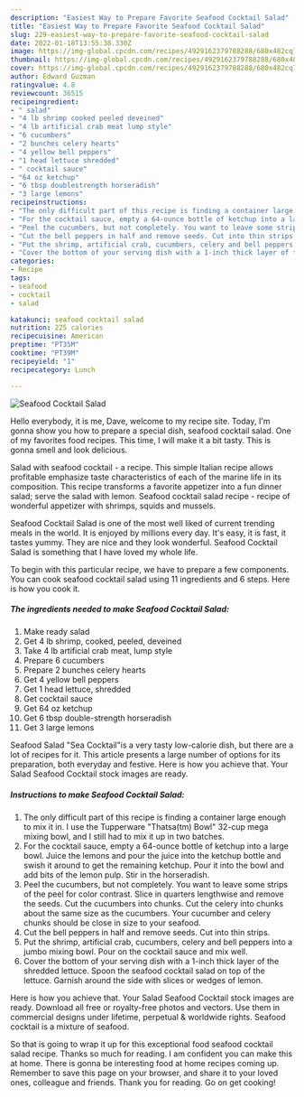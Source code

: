 ```yaml
---
description: "Easiest Way to Prepare Favorite Seafood Cocktail Salad"
title: "Easiest Way to Prepare Favorite Seafood Cocktail Salad"
slug: 229-easiest-way-to-prepare-favorite-seafood-cocktail-salad
date: 2022-01-18T13:55:38.330Z
image: https://img-global.cpcdn.com/recipes/4929162379788288/680x482cq70/seafood-cocktail-salad-recipe-main-photo.jpg
thumbnail: https://img-global.cpcdn.com/recipes/4929162379788288/680x482cq70/seafood-cocktail-salad-recipe-main-photo.jpg
cover: https://img-global.cpcdn.com/recipes/4929162379788288/680x482cq70/seafood-cocktail-salad-recipe-main-photo.jpg
author: Edward Guzman
ratingvalue: 4.8
reviewcount: 36515
recipeingredient:
- " salad"
- "4 lb shrimp cooked peeled deveined"
- "4 lb artificial crab meat lump style"
- "6 cucumbers"
- "2 bunches celery hearts"
- "4 yellow bell peppers"
- "1 head lettuce shredded"
- " cocktail sauce"
- "64 oz ketchup"
- "6 tbsp doublestrength horseradish"
- "3 large lemons"
recipeinstructions:
- "The only difficult part of this recipe is finding a container large enough to mix it in. I use the Tupperware &#34;Thatsa(tm) Bowl&#34; 32-cup mega mixing bowl, and I still had to mix it up in two batches."
- "For the cocktail sauce, empty a 64-ounce bottle of ketchup into a large bowl. Juice the lemons and pour the juice into the ketchup bottle and swish it around to get the remaining ketchup. Pour it into the bowl and add bits of the lemon pulp. Stir in the horseradish."
- "Peel the cucumbers, but not completely. You want to leave some strips of the peel for color contrast. Slice in quarters lengthwise and remove the seeds. Cut the cucumbers into chunks. Cut the celery into chunks about the same size as the cucumbers. Your cucumber and celery chunks should be close in size to your seafood."
- "Cut the bell peppers in half and remove seeds. Cut into thin strips."
- "Put the shrimp, artificial crab, cucumbers, celery and bell peppers into a jumbo mixing bowl. Pour on the cocktail sauce and mix well."
- "Cover the bottom of your serving dish with a 1-inch thick layer of the shredded lettuce. Spoon the seafood cocktail salad on top of the lettuce. Garnish around the side with slices or wedges of lemon."
categories:
- Recipe
tags:
- seafood
- cocktail
- salad

katakunci: seafood cocktail salad 
nutrition: 225 calories
recipecuisine: American
preptime: "PT35M"
cooktime: "PT39M"
recipeyield: "1"
recipecategory: Lunch

---
```



![Seafood Cocktail Salad](https://img-global.cpcdn.com/recipes/4929162379788288/680x482cq70/seafood-cocktail-salad-recipe-main-photo.jpg)

Hello everybody, it is me, Dave, welcome to my recipe site. Today, I'm gonna show you how to prepare a special dish, seafood cocktail salad. One of my favorites food recipes. This time, I will make it a bit tasty. This is gonna smell and look delicious.

Salad with seafood cocktail - a recipe. This simple Italian recipe allows profitable emphasize taste characteristics of each of the marine life in its composition. This recipe transforms a favorite appetizer into a fun dinner salad; serve the salad with lemon. Seafood cocktail salad recipe - recipe of wonderful appetizer with shrimps, squids and mussels.

Seafood Cocktail Salad is one of the most well liked of current trending meals in the world. It is enjoyed by millions every day. It's easy, it is fast, it tastes yummy. They are nice and they look wonderful. Seafood Cocktail Salad is something that I have loved my whole life.


To begin with this particular recipe, we have to prepare a few components. You can cook seafood cocktail salad using 11 ingredients and 6 steps. Here is how you cook it.

<!--inarticleads1-->

##### The ingredients needed to make Seafood Cocktail Salad:

1. Make ready  salad
1. Get 4 lb shrimp, cooked, peeled, deveined
1. Take 4 lb artificial crab meat, lump style
1. Prepare 6 cucumbers
1. Prepare 2 bunches celery hearts
1. Get 4 yellow bell peppers
1. Get 1 head lettuce, shredded
1. Get  cocktail sauce
1. Get 64 oz ketchup
1. Get 6 tbsp double-strength horseradish
1. Get 3 large lemons


Seafood Salad &#34;Sea Cocktail&#34;is a very tasty low-calorie dish, but there are a lot of recipes for it. This article presents a large number of options for its preparation, both everyday and festive. Here is how you achieve that. Your Salad Seafood Cocktail stock images are ready. 

<!--inarticleads2-->

##### Instructions to make Seafood Cocktail Salad:

1. The only difficult part of this recipe is finding a container large enough to mix it in. I use the Tupperware &#34;Thatsa(tm) Bowl&#34; 32-cup mega mixing bowl, and I still had to mix it up in two batches.
1. For the cocktail sauce, empty a 64-ounce bottle of ketchup into a large bowl. Juice the lemons and pour the juice into the ketchup bottle and swish it around to get the remaining ketchup. Pour it into the bowl and add bits of the lemon pulp. Stir in the horseradish.
1. Peel the cucumbers, but not completely. You want to leave some strips of the peel for color contrast. Slice in quarters lengthwise and remove the seeds. Cut the cucumbers into chunks. Cut the celery into chunks about the same size as the cucumbers. Your cucumber and celery chunks should be close in size to your seafood.
1. Cut the bell peppers in half and remove seeds. Cut into thin strips.
1. Put the shrimp, artificial crab, cucumbers, celery and bell peppers into a jumbo mixing bowl. Pour on the cocktail sauce and mix well.
1. Cover the bottom of your serving dish with a 1-inch thick layer of the shredded lettuce. Spoon the seafood cocktail salad on top of the lettuce. Garnish around the side with slices or wedges of lemon.


Here is how you achieve that. Your Salad Seafood Cocktail stock images are ready. Download all free or royalty-free photos and vectors. Use them in commercial designs under lifetime, perpetual &amp; worldwide rights. Seafood cocktail is a mixture of seafood. 

So that is going to wrap it up for this exceptional food seafood cocktail salad recipe. Thanks so much for reading. I am confident you can make this at home. There is gonna be interesting food at home recipes coming up. Remember to save this page on your browser, and share it to your loved ones, colleague and friends. Thank you for reading. Go on get cooking!
